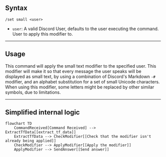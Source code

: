 ## Syntax
`/set small <user>`

- `user`: A valid Discord User, defaults to the user executing the command. User to
          apply this modifier to.

---

## Usage
This command will apply the small text modifier to the specified user. This modifier
will make it so that every message the user speaks will be displayed as small text,
by using a combination of Discord's Markdown `-#` modifier, and an alphabet
substitution for a set of small Unicode characters. When using this modifier, some
letters might be replaced by other similar symbols, due to limitations.

---

## Simplified internal logic
```mermaid
flowchart TD
    CommandReceived[Command Received] --> ExtractTfData[[extract_tf_data]]
    ExtractTfData --> CheckModifier[[Check that the modifier isn't already being applied]]
    CheckModifier --> ApplyModifier[[Apply the modifier]]
    ApplyModifier --> SendAnswer[[Send answer]]
```